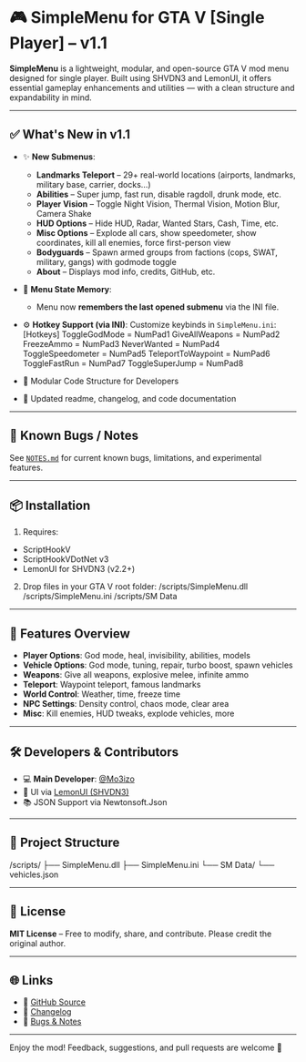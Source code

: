 # 🎮 SimpleMenu for GTA V [Single Player] – v1.1

**SimpleMenu** is a lightweight, modular, and open-source GTA V mod menu designed for single player. Built using SHVDN3 and LemonUI, it offers essential gameplay enhancements and utilities — with a clean structure and expandability in mind.

---

## ✅ What's New in v1.1

- ✨ **New Submenus**:
  - **Landmarks Teleport** – 29+ real-world locations (airports, landmarks, military base, carrier, docks…)
  - **Abilities** – Super jump, fast run, disable ragdoll, drunk mode, etc.
  - **Player Vision** – Toggle Night Vision, Thermal Vision, Motion Blur, Camera Shake
  - **HUD Options** – Hide HUD, Radar, Wanted Stars, Cash, Time, etc.
  - **Misc Options** – Explode all cars, show speedometer, show coordinates, kill all enemies, force first-person view
  - **Bodyguards** – Spawn armed groups from factions (cops, SWAT, military, gangs) with godmode toggle
  - **About** – Displays mod info, credits, GitHub, etc.

- 🧠 **Menu State Memory**:
  - Menu now **remembers the last opened submenu** via the INI file.

- ⚙️ **Hotkey Support (via INI)**:
  Customize keybinds in `SimpleMenu.ini`:
[Hotkeys]
ToggleGodMode = NumPad1
GiveAllWeapons = NumPad2
FreezeAmmo = NumPad3
NeverWanted = NumPad4
ToggleSpeedometer = NumPad5
TeleportToWaypoint = NumPad6
ToggleFastRun = NumPad7
ToggleSuperJump = NumPad8


- 🧩 Modular Code Structure for Developers
- 📝 Updated readme, changelog, and code documentation

---

## 🧪 Known Bugs / Notes

See [`NOTES.md`](NOTES.md) for current known bugs, limitations, and experimental features.

---

## 📦 Installation

1. Requires:
 - ScriptHookV
 - ScriptHookVDotNet v3
 - LemonUI for SHVDN3 (v2.2+)
2. Drop files in your GTA V root folder:
/scripts/SimpleMenu.dll
/scripts/SimpleMenu.ini
/scripts/SM Data

---

## 🧰 Features Overview

- **Player Options**: God mode, heal, invisibility, abilities, models
- **Vehicle Options**: God mode, tuning, repair, turbo boost, spawn vehicles
- **Weapons**: Give all weapons, explosive melee, infinite ammo
- **Teleport**: Waypoint teleport, famous landmarks
- **World Control**: Weather, time, freeze time
- **NPC Settings**: Density control, chaos mode, clear area
- **Misc**: Kill enemies, HUD tweaks, explode vehicles, more

---

## 🛠️ Developers & Contributors

- 💻 **Main Developer**: [@Mo3izo](https://github.com/Mouataz86)
- 🎨 UI via [LemonUI (SHVDN3)](https://github.com/LemonUIbyLemon/LemonUI)
- 📚 JSON Support via Newtonsoft.Json

---

## 📂 Project Structure

/scripts/
├── SimpleMenu.dll
├── SimpleMenu.ini
└── SM Data/
└── vehicles.json


---

## 🪪 License

**MIT License** – Free to modify, share, and contribute. Please credit the original author.

---

## 🌐 Links

- 🔗 [GitHub Source](https://github.com/Mouataz86/SimpleMenu)
- 📄 [Changelog](CHANGELOG.md)
- 🧪 [Bugs & Notes](NOTES.md)

---

Enjoy the mod! Feedback, suggestions, and pull requests are welcome 🎉
